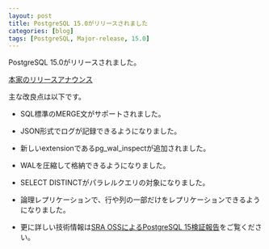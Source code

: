 ```yaml
---
layout: post
title: PostgreSQL 15.0がリリースされました
categories: [blog]
tags: [PostgreSQL, Major-release, 15.0]
---
```


PostgreSQL 15.0がリリースされました。

[本家のリリースアナウンス](https://www.postgresql.org/about/news/postgresql-15-released-2526/)

主な改良点は以下です。

- SQL標準のMERGE文がサポートされました。

- JSON形式でログが記録できるようになりました。

- 新しいextensionであるpg_wal_inspectが追加されました。

- WALを圧縮して格納できるようになりました。

- SELECT DISTINCTがパラレルクエリの対象になりました。

- 論理レプリケーションで、行や列の一部だけをレプリケーションできるようになりました。

- 更に詳しい技術情報は[SRA OSSによるPostgreSQL 15検証報告](https://www.sraoss.co.jp/tech-blog/pgsql/pg15report/)をご覧ください。
